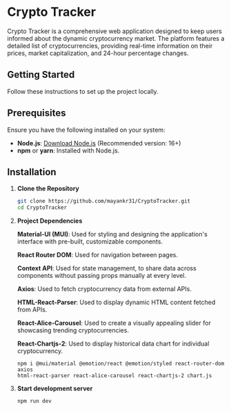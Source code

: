 
# Crypto Tracker
Crypto Tracker is a comprehensive web application designed to keep users informed about the dynamic cryptocurrency market. The platform features a detailed list of cryptocurrencies, providing real-time information on their prices, market capitalization, and 24-hour percentage changes.

## Getting Started
Follow these instructions to set up the project locally.

## Prerequisites
Ensure you have the following installed on your system:
- **Node.js**: [Download Node.js](https://nodejs.org/) (Recommended version: 16+)
- **npm** or **yarn**: Installed with Node.js.

## Installation

1. **Clone the Repository**
   ```bash
   git clone https://github.com/mayankr31/CryptoTracker.git
   cd CryptoTracker
   ```

2. **Project Dependencies**

    
    **Material-UI (MUI)**: Used for styling and designing the application's interface with pre-built, customizable components.

    **React Router DOM**: Used for navigation between pages.

    **Context API**: Used for state management, to share data across components without passing props manually at every level.

    **Axios**: Used to fetch cryptocurrency data from external APIs.

    **HTML-React-Parser**: Used to display dynamic HTML content fetched from APIs.

    **React-Alice-Carousel**: Used to create a visually appealing slider for showcasing trending cryptocurrencies.

    **React-Chartjs-2**: Used to display historical data chart for individual cryptocurrency.

     ```
     npm i @mui/material @emotion/react @emotion/styled react-router-dom axios 
    html-react-parser react-alice-carousel react-chartjs-2 chart.js
    ```

3. **Start development server**

       npm run dev







